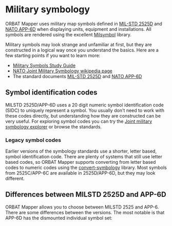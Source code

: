 <script setup>
import DocMilSymbol from "../components/DocMilSymbol.vue";
</script>

# Military symbology

ORBAT Mapper uses military map symbols defined
in [MIL-STD 2525D](https://www.jcs.mil/Portals/36/Documents/Doctrine/Other_Pubs/ms_2525d.pdf) and [NATO
APP-6D](https://nso.nato.int/nso/nsdd/main/standards/ap-details/1912/EN)
when displaying units, equipment and installations. All symbols are rendered using
the excellent [Milsymbol](https://spatialillusions.com/milsymbol/index.html) library.

<div class="grid grid-cols-4 gap-8 items-center justify-items-center content-end">
    <DocMilSymbol sidc="10031000131211004600" /> 
    <DocMilSymbol sidc="10061000151205010000" />
    <DocMilSymbol sidc="10031500331105030000" />
    <DocMilSymbol sidc="10032000001213010000" />
    <DocMilSymbol sidc="10011000000000000000" />
    <DocMilSymbol sidc="10031000000000000000" />
    <DocMilSymbol sidc="10041000000000000000" />
    <DocMilSymbol sidc="10061000000000000000" />
</div>

Military symbols may look strange and unfamiliar at first, but they are constructed in a logical way once you understand
the basics. Here are a few starting points if you want to learn more:

- [Military Symbols Study Guide](https://mgrs-mapper.com/blog/military_symbols_fundamentals/)
- [NATO Joint Military Symbology wikipedia page](https://en.wikipedia.org/wiki/NATO_Joint_Military_Symbology)
- The standard documents [MIL-STD 2525D](https://www.jcs.mil/Portals/36/Documents/Doctrine/Other_Pubs/ms_2525d.pdf)
  and [NATO
  APP-6D](https://nso.nato.int/nso/nsdd/main/standards/ap-details/1912/EN)

## Symbol identification codes

MILSTD 2525D/APP-6D uses a 20 digit numeric symbol identification code (SIDC) to uniquely represent a symbol. You
usually don't need to work with these codes directly, but understanding how they are constructed can be very useful. For
exploring symbol codes you can try the [Joint military symbology explorer](https://explorer.milsymb.net/#/explore/) or
browse the standards.

### Legacy symbol codes

Earlier versions of the symbology standards use a shorter, letter based, symbol identification code. There are plenty of
systems that still use letter based codes, so ORBAT Mapper supports converting from letter based codes to numeric codes
using the [convert-symbology](https://github.com/orbat-mapper/convert-symbology) library. Most symbols from 2525C/APP-6C
are available in 2525D/APP-6D, but they may look different.

## Differences between MILSTD 2525D and APP-6D

ORBAT Mapper allows you to choose between MILSTD 2525 and APP-6. There are some differences between the versions. The
most
notable is that APP-6D has the dismounted individual symbol set:

<div class="grid grid-cols-2 gap-8 items-center justify-items-center content-end">
    <DocMilSymbol sidc="10032700001101010039" />
    <DocMilSymbol sidc="10032700001102090001" />
</div>

